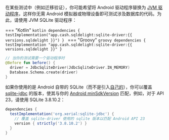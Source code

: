 在某些测试中（例如迁移验证），你可能希望将 Android 驱动程序替换为 [JVM 驱动程序](https://github.com/square/sqldelight#JVM)，这样你无需 Android 模拟器或物理设备即可测试涉及数据库的代码。为此，请使用 JVM SQLite 驱动程序：

=== "Kotlin"
    ```kotlin
    dependencies {
      testImplementation("app.cash.sqldelight:sqlite-driver:{{ versions.sqldelight }}")
    }
    ```
=== "Groovy"
    ```groovy
    dependencies {
      testImplementation "app.cash.sqldelight:sqlite-driver:{{ versions.sqldelight }}"
    }
    ```

```kotlin
// 当你的测试需要一个驱动程序时
@Before fun before() {
  driver = JdbcSqliteDriver(JdbcSqliteDriver.IN_MEMORY)
  Database.Schema.create(driver)
}
```

如果你使用的是 Android 自带的 SQLite（而不是引入[自己的](https://github.com/requery/sqlite-android/)），你可以覆盖 [sqlite-jdbc](https://github.com/xerial/sqlite-jdbc) 的版本，使其与你的 [Android minSdkVersion](https://stackoverflow.com/questions/2421189/version-of-sqlite-used-in-android#4377116) 匹配，例如，对于 API 23，请使用 SQLite 3.8.10.2：

```groovy
dependencies {
  testImplementation('org.xerial:sqlite-jdbc') {
    // 覆盖 sqlite-driver 使用的 sqlite 版本以匹配 Android API 23
    version { strictly('3.8.10.2') }
  }
}